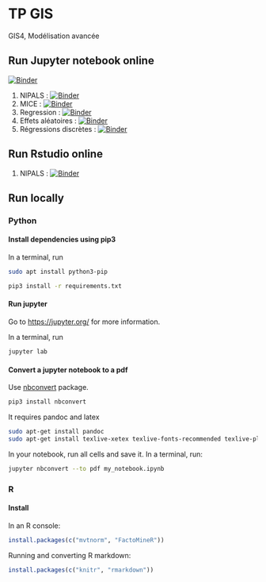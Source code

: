 # TP GIS

GIS4, Modélisation avancée

## Run Jupyter notebook online

[![Binder](https://mybinder.org/badge_logo.svg)](https://mybinder.org/v2/gh/Quentin62/TPGIS/master)

1) NIPALS : [![Binder](https://mybinder.org/badge_logo.svg)](https://mybinder.org/v2/gh/Quentin62/TPGIS/binder?filepath=01-nipals.ipynb)
1) MICE : [![Binder](https://mybinder.org/badge_logo.svg)](https://mybinder.org/v2/gh/Quentin62/TPGIS/master?filepath=02-mice.ipynb)
1) Regression : [![Binder](https://mybinder.org/badge_logo.svg)](https://mybinder.org/v2/gh/Quentin62/TPGIS/master?filepath=03-regression.ipynb)
1) Effets aléatoires : [![Binder](https://mybinder.org/badge_logo.svg)](https://mybinder.org/v2/gh/Quentin62/TPGIS/master?filepath=04-effets_aleatoires.ipynb)
1) Régressions discrètes : [![Binder](https://mybinder.org/badge_logo.svg)](https://mybinder.org/v2/gh/Quentin62/TPGIS/master?filepath=05-regression_discrete.ipynb)

## Run Rstudio online

1) NIPALS : [![Binder](https://mybinder.org/badge_logo.svg)](https://mybinder.org/v2/gh/Quentin62/TPGIS/binder?urlpath=rstudio?filepath=01-nipals.rmd)

## Run locally

### Python

#### Install dependencies using pip3

In a terminal, run

``` bash
sudo apt install python3-pip
```

``` bash
pip3 install -r requirements.txt
```

#### Run jupyter

Go to <https://jupyter.org/> for more information.

In a terminal, run

``` bash
jupyter lab
```

#### Convert a jupyter notebook to a pdf

Use [nbconvert](https://nbconvert.readthedocs.io/en/latest/) package.

``` bash
pip3 install nbconvert
```

It requires pandoc and latex

``` bash
sudo apt-get install pandoc
sudo apt-get install texlive-xetex texlive-fonts-recommended texlive-plain-generic
```

In your notebook, run all cells and save it. In a terminal, run:

``` bash
jupyter nbconvert --to pdf my_notebook.ipynb
```

### R

#### Install

In an R console:

```r
install.packages(c("mvtnorm", "FactoMineR"))
```

Running and converting R markdown:

```r
install.packages(c("knitr", "rmarkdown"))
```
